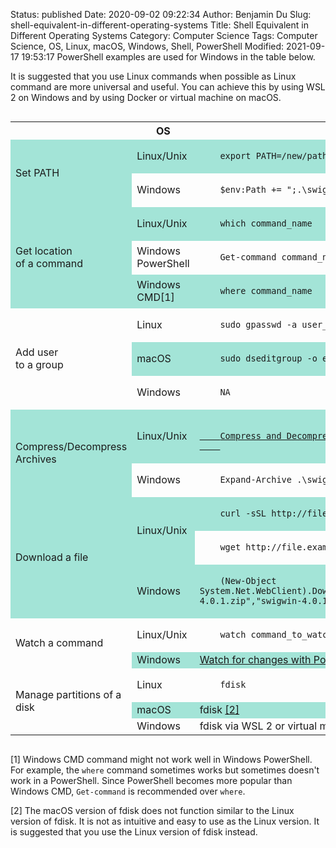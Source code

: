 Status: published
Date: 2020-09-02 09:22:34
Author: Benjamin Du
Slug: shell-equivalent-in-different-operating-systems
Title: Shell Equivalent in Different Operating Systems
Category: Computer Science
Tags: Computer Science, OS, Linux, macOS, Windows, Shell, PowerShell
Modified: 2021-09-17 19:53:17
PowerShell examples are used for Windows in the table below.

It is suggested that you use Linux commands when possible 
as Linux command are more universal and useful.
You can achieve this by using WSL 2 on Windows 
and by using Docker or virtual machine on macOS.

<div style="overflow-x:auto;">
<style>
    tr:nth-child(even) {background-color: #A3E4D7}
</style>
<table style="width:100%">
  <tr>
    <th> </th>
    <th> OS </th>
    <th> Command </th>
  </tr>

  <tr>
    <td rowspan="2"> Set PATH </td>
    <td> Linux/Unix </td>
    <td> <code> 
    export PATH=/new/path:$PATH
    </code> </td>
  </tr>
  <tr>
    <td> Windows </td>
    <td> <code> 
    $env:Path += ";.\swigwin-4.0.1";
    </code> </td>
  </tr>

  <tr>
    <td rowspan="3"> Get location <br> of a command </td>
    <td> Linux/Unix </td>
    <td> <code> 
    which command_name
    </code> </td>
  </tr>
  <tr>
    <td> Windows PowerShell </td>
    <td> <code> 
    Get-command command_name
    </code> </td>
  </tr>
  <tr>
    <td> Windows CMD[1] </td>
    <td> <code> 
    where command_name
    </code> </td>
  </tr>

  <tr>
    <td rowspan="3"> Add user <br> to a group </td>
    <td> Linux </td>
    <td> <code> 
    sudo gpasswd -a user_name group_name
    </code> </td>
  </tr>
  <tr>
    <td> macOS </td>
    <td> <code> 
    sudo dseditgroup -o edit -a $username_to_add -t user admin
    </code> </td>
  </tr>
  <tr>
    <td> Windows </td>
    <td> <code> 
    NA
    </code> </td>
  </tr>

  <tr>
    <td rowspan="2"> Compress/Decompress Archives </td>
    <td> Linux/Unix </td>
    <td> <code> 
    <a href="http://www.legendu.net/en/blog/compress-and-decompress-in-linux/">
    Compress and Decompressing Archives in Linux
    </a>
    </code> </td>
  </tr>
  <tr>
    <td> Windows </td>
    <td> <code> 
    Expand-Archive .\swigwin-4.0.1.zip .;
    </code> </td>
  </tr>

  <tr>
    <td rowspan="3"> Download a file </td>
    <td rowspan="2"> Linux/Unix </td>
    <td> <code> 
    curl -sSL http://file.example.com -o output
    </code> </td>
  </tr>
  <tr>
    <td> <code> 
    wget http://file.example.com -O output
    </code> </td>
  </tr>
  <tr>
    <td> Windows </td>
    <td> <code> 
    (New-Object System.Net.WebClient).DownloadFile("http://prdownloads.sourceforge.net/swig/swigwin-4.0.1.zip","swigwin-4.0.1.zip");
    </code> </td>
  </tr>

  <tr>
    <td rowspan="2"> Watch a command </td>
    <td rowspan="1"> Linux/Unix </td>
    <td> <code> 
    watch command_to_watch
    </code> </td>
  </tr>
  <tr>
    <td> Windows </td>
    <td> 
    <a href="http://wragg.io/watch-for-changes-with-powershell/"> 
    Watch for changes with PowerShell
    </a>
    </td>
  </tr>

  <tr>
    <td rowspan="3"> Manage partitions of a disk </td>
    <td rowspan="1"> Linux </td>
    <td> <code> 
    fdisk
    </code> </td>
  </tr>
  <tr>
    <td> macOS </td>
    <td> 
    fdisk 
    <a href="#footnote1">[2]</a>
    </a>
    </td>
  </tr>
  <tr>
    <td> Windows </td>
    <td> 
    fdisk via WSL 2 or virtual machine
    </a>
    </td>
  </tr>

</table>
</div>

[1] Windows CMD command might not work well in Windows PowerShell. 
    For example,
    the `where` command sometimes works but sometimes doesn't work in a PowerShell.
    Since PowerShell becomes more popular than Windows CMD,
    `Get-command` is recommended over `where`.

[2] The macOS version of fdisk does not function similar to the Linux version of fdisk. 
It is not as intuitive and easy to use as the Linux version.
It is suggested that you use the Linux version of fdisk instead.